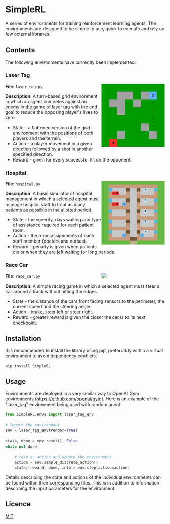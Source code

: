 # SimpleRL

A series of environments for training reinforcement learning agents. The environments are designed to be simple to use, quick to execute and rely on few external libraries.

## Contents 

The following environments have currently been implemented:

### Laser Tag

<img align="right" src="./example_images/laser_tag.gif" width="200">

**File**: ```laser_tag.py```

**Description**: A turn-based grid environment in which an agent competes against an enemy in the game of laser tag with the end goal to reduce the opposing player's lives to zero. 
* State -  a flattened version of the grid environment with the positions of both players and the terrain.
* Action - a player movement in a given direction followed by a shot in another specified direction.
* Reward - given for every successful hit on the opponent.

### Hospital

<img align="right" src="./example_images/hospital.gif" width="200">

**File**: ```hospital.py```

**Description**: A basic simulator of hospital management in which a selected agent must manage hospital staff to treat as many patients as possible in the allotted period.
* State -  the severity, days waiting and type of assistance required for each patient room. 
* Action - the room assignments of each staff member (doctors and nurses).
* Reward - penalty is given when patients die or when they are left waiting for long periods.

### Race Car

<img align="right" src="./example_images/race_car.gif" width="200">

**File**: ```race_car.py``` 

**Description**: A simple racing game in which a selected agent must steer a car around a track without hitting the edges.
* State -  the distance of the cars front facing sensors to the perimeter, the current speed and the steering angle. 
* Action - brake, steer left or steer right.
* Reward - greater reward is given the closer the car is to its next checkpoint.


## Installation

It is recommended to install the library using pip, preferrably within a virtual environment to avoid dependency conflicts. 

```
pip install SimpleRL
```

## Usage

Environments are deployed in a very similar way to OpenAI Gym environments (https://github.com/openai/gym). Here is an example of the "laser_tag" environment being used with random agent:

```python
from SimpleRL.envs import laser_tag_env

# Import the environment
env = laser_tag_env(render=True)

state, done = env.reset(), False
while not done:
    
    # take an action and update the environment
    action = env.sample_discrete_action()
    state, reward, done, info = env.step(action=action)
```

Details describing the state and actions of the individual environments can be found within their corresponding files. This is in addition to information describing the input parameters for the environment. 

## Licence
[MIT](https://choosealicense.com/licenses/mit/)



